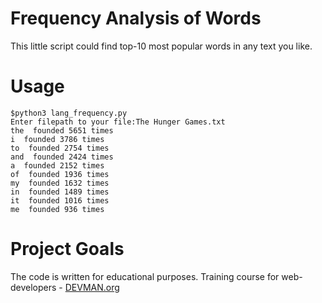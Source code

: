# Frequency Analysis of Words

This little script could find top-10 most popular words in any text you like.

# Usage

    $python3 lang_frequency.py  
    Enter filepath to your file:The Hunger Games.txt
    the  founded 5651 times
    i  founded 3786 times
    to  founded 2754 times
    and  founded 2424 times
    a  founded 2152 times
    of  founded 1936 times
    my  founded 1632 times
    in  founded 1489 times
    it  founded 1016 times
    me  founded 936 times
  

# Project Goals

The code is written for educational purposes. Training course for web-developers - [DEVMAN.org](https://devman.org)
